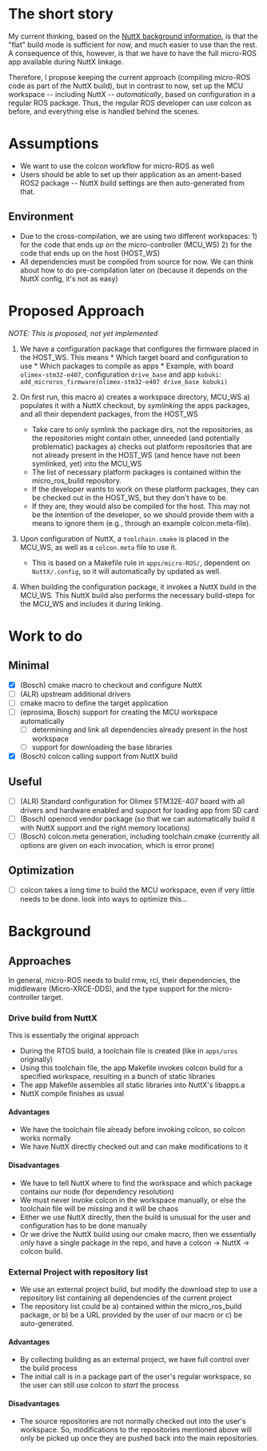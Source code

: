 # The short story

My current thinking, based on the [NuttX background information](nuttx_background.md), is that the "flat" build mode is sufficient for now, and much easier to use than the rest. A consequence of this, however, is that we have to have the full micro-ROS app available during NuttX linkage.

Therefore, I propose keeping the current approach (compiling micro-ROS code as part of the NuttX build), but in contrast to now, set up the MCU workspace -- including NuttX -- *automatically*, based on configuration in a regular ROS package. Thus, the regular ROS developer can use colcon as before, and everything else is handled behind the scenes.

# Assumptions

 * We want to use the colcon workflow for micro-ROS as well
 * Users should be able to set up their application as an ament-based ROS2 package -- NuttX build settings are then auto-generated from that.
 
## Environment

 * Due to the cross-compilation, we are using two different workspaces: 1) for the code that ends up on the micro-controller (MCU_WS) 2) for the code that ends up on the host (HOST_WS)
  * All dependencies must be compiled from source for now. We can think about how to do pre-compilation later on (because it depends on the NuttX config, it's not as easy)
 
# Proposed Approach

*NOTE: This is proposed, not yet implemented*

  1) We have a configuration package that configures the firmware placed in the HOST_WS. This means
    * Which target board and configuration to use
    * Which packages to compile as apps
    * Example, with board `olimex-stm32-e407`, configuration `drive_base` and app `kobuki`:
    `add_microros_firmware(olimex-stm32-e407 drive_base kobuki)`

  1) On first run, this macro 
     a) creates a workspace directory, MCU_WS
     a) populates it with a NuttX checkout, by *symlinking* the apps packages, and all their dependent packages, from the HOST_WS
        * Take care to only symlink the package dirs, not the repositories, as the repositories might contain other, unneeded (and potentially problematic) packages
     a) checks out platform repositories that are not already present in the HOST_WS (and hence have not been symlinked, yet) into the MCU_WS
        * The list of necessary platform packages is contained within the micro_ros_build repository.
        * If the developer wants to work on these platform packages, they can be checked out in the HOST_WS, but they don't have to be.
        * If they are, they would also be compiled for the host. This may not be the intention of the developer, so we should provide them with a means to ignore them (e.g., through an example colcon.meta-file).
  1) Upon configuration of NuttX, a `toolchain.cmake` is placed in the MCU_WS, as well as a `colcon.meta` file to use it.
     * This is based on a Makefile rule in `apps/micro-ROS/`, dependent on `NuttX/.config`, so it will automatically by updated as well.
  1) When building the configuration package, it invokes a NuttX build in the MCU_WS. This NuttX build also performs the necessary build-steps for the MCU_WS and includes it during linking.

# Work to do

## Minimal

 - [x] (Bosch) cmake macro to checkout and configure NuttX
 - [ ] (ALR) upstream additional drivers
 - [ ] cmake macro to define the target application
 - [ ] (eprosima, Bosch) support for creating the MCU workspace automatically
    - [ ] determining and link all dependencies already present in the host workspace
    - [ ] support for downloading the base libraries
 - [x] (Bosch) colcon calling support from NuttX build

## Useful

 - [ ] (ALR) Standard configuration for Olimex STM32E-407 board with all drivers and hardware enabled and support for loading app from SD card 
 - [ ] (Bosch) openocd vendor package (so that we can automatically build it with NuttX support and the right memory locations)
 - [ ] (Bosch) colcon.meta generation, including toolchain.cmake (currently all options are given on each invocation, which is error prone)

## Optimization

 - [ ] colcon takes a long time to build the MCU workspace, even if very little needs to be done. look into ways to optimize this...
 
# Background

## Approaches

In general, micro-ROS needs to build rmw, rcl, their dependencies, the middleware (Micro-XRCE-DDS), and the type support for the micro-controller target.

### Drive build from NuttX

This is essentially the original approach

 * During the RTOS build, a toolchain file is created (like in `apps/uros` originally)
 * Using this toolchain file, the app Makefile invokes colcon build for a specified workspace, resulting in a bunch of static libraries
 * The app Makefile assembles all static libraries into NuttX's libapps.a
 * NuttX compile finishes as usual

#### Advantages

 * We have the toolchain file already before invoking colcon, so colcon works normally
 * We have NuttX directly checked out and can make modifications to it
 
#### Disadvantages

 * We have to tell NuttX where to find the workspace and which package contains our node (for dependency resolution)
 * We must never invoke colcon in the workspace manually, or else the toolchain file will be missing and it will be chaos
 * Either we use NuttX directly, then the build is unusual for the user and configuration has to be done manually
 * Or we drive the NuttX build using our cmake macro, then we essentially only have a single package in the repo, and have a colcon -> NuttX -> colcon build.
   
### External Project with repository list

 * We use an external project build, but modify the download step to use a repository list containing all dependencies of the current project
 * The repository list could be a) contained within the micro_ros_build package, or b) be a URL provided by the user of our macro or c) be auto-generated.

#### Advantages

 * By collecting building as an external project, we have full control over the build process
 * The initial call is in a package part of the user's regular workspace, so the user can still use colcon to *start* the process

#### Disadvantages

  * The source repositories are not normally checked out into the user's workspace. So, modifications to the repositories mentioned above will only be picked up once they are pushed back into the main repositories.

